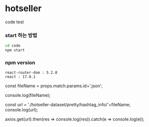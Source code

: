# hotseller
code test

### start 하는 방법
```cmd
cd code
npm start
```
### npm version 
```npm
react-router-dom : 5.2.0
react : 17.0.1
```


const fileName = props.match.params.id+'.json';
    
console.log(fileName);

const url = './hotseller-dataset/pretty/hashtag_info/'+fileName;
console.log(url);

axios.get(url).then(res => console.log(res)).catch(e => console.log(e));
